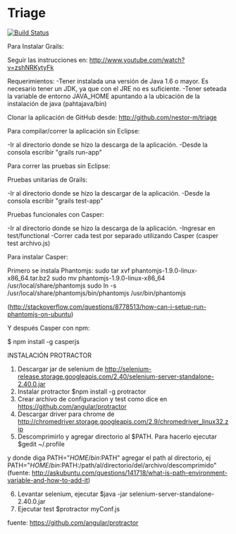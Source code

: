 Triage
===

[![Build Status](https://travis-ci.org/nestor-m/triage.svg?branch=master)](https://travis-ci.org/nestor-m/triage)

Para Instalar Grails:

Seguir las instrucciones en:  http://www.youtube.com/watch?v=zshNRKytyFk

Requerimientos:
-Tener instalada una versión de Java 1.6 o mayor. Es necesario tener un JDK, ya que con el JRE no es suficiente.
-Tener seteada la variable de entorno JAVA_HOME apuntando a la ubicación de la instalación de java (pahtajava/bin)


Clonar la aplicación de GitHub desde: http://github.com/nestor-m/triage

Para compilar/correr la aplicación sin Eclipse:

-Ir al directorio donde se hizo la descarga de la aplicación.
-Desde la consola escribir "grails run-app"


Para correr las pruebas sin Eclipse:

Pruebas unitarias de Grails:

-Ir al directorio donde se hizo la descargar de la aplicación.
-Desde la consola escribir "grails test-app"

Pruebas funcionales con Casper:

-Ir al directorio donde se hizo la descarga de la aplicación.
-Ingresar en test/functional
-Correr cada test por separado utilizando Casper (casper test archivo.js)


Para instalar Casper:


Primero se instala Phantomjs: 
sudo tar xvf phantomjs-1.9.0-linux-x86_64.tar.bz2
sudo mv phantomjs-1.9.0-linux-x86_64 /usr/local/share/phantomjs
sudo ln -s /usr/local/share/phantomjs/bin/phantomjs /usr/bin/phantomjs

(http://stackoverflow.com/questions/8778513/how-can-i-setup-run-phantomjs-on-ubuntu)

Y después Casper con npm:

$ npm install -g casperjs


INSTALACIÓN PROTRACTOR

1) Descargar jar de selenium de http://selenium-release.storage.googleapis.com/2.40/selenium-server-standalone-2.40.0.jar
2) Instalar protractor
	$npm install -g protractor
3) Crear archivo de configuracion y test como dice en https://github.com/angular/protractor
4) Descargar driver para chrome de http://chromedriver.storage.googleapis.com/2.9/chromedriver_linux32.zip
5) Descomprimirlo y agregar directorio al $PATH. Para hacerlo ejecutar
	$gedit ~/.profile	

  y donde diga PATH="$HOME/bin:$PATH" agregar el path al directorio, 
  ej PATH="$HOME/bin:$PATH:/path/al/directorio/del/archivo/descomprimido"
  (fuente: http://askubuntu.com/questions/141718/what-is-path-environment-variable-and-how-to-add-it)

6) Levantar selenium, ejecutar
 $java -jar selenium-server-standalone-2.40.0.jar
7) Ejecutar test
 $protractor myConf.js

fuente: https://github.com/angular/protractor
